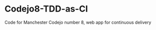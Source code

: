 Codejo8-TDD-as-CI
=================

Code for Manchester Codejo number 8, web app for continuous delivery
